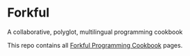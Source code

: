 # Forkful
A collaborative, polyglot, multilingual programming cookbook

This repo contains all [Forkful Programming Cookbook](https://forkful.ai) pages.
